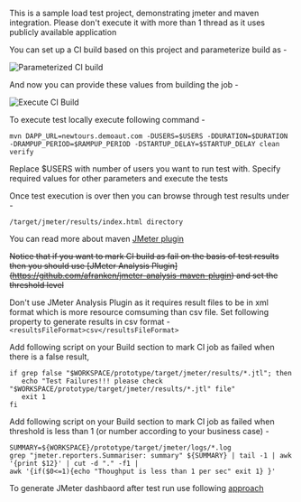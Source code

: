 This is a sample load test project, demonstrating jmeter and maven integration.
Please don't execute it with more than 1 thread as it uses publicly available application

You can set up a CI build based on this project and parameterize build as -

![Parameterized CI build](http://www.awesomescreenshot.com/upload/18268/18496/ca7668b5-b02b-4574-6602-3154ae947aec.png)

And now you can provide these values from building the job - 

![Execute CI Build](http://www.awesomescreenshot.com/upload/18268/18496/97c57696-fc89-479e-6f47-d518fce80b49.png)


To execute test locally execute following command - 

```
mvn DAPP_URL=newtours.demoaut.com -DUSERS=$USERS -DDURATION=$DURATION -DRAMPUP_PERIOD=$RAMPUP_PERIOD -DSTARTUP_DELAY=$STARTUP_DELAY clean verify
```
    
Replace $USERS with number of users you want to run test with. Specify required values for other parameters and execute the tests

Once test execution is over then you can browse through test results under - 

```
/target/jmeter/results/index.html directory
 ```
You can read more about maven [JMeter plugin](https://github.com/jmeter-maven-plugin/jmeter-maven-plugin)

~~Notice that if you want to mark CI build as fail on the basis of test results then you should use [JMeter Analysis Plugin] (https://github.com/afranken/jmeter-analysis-maven-plugin) and set the threshold level~~

Don't use JMeter Analysis Plugin as it requires result files to be in xml format which is more resource comsuming than csv file. Set following property to generate results in csv format - ```<resultsFileFormat>csv</resultsFileFormat>```

Add following script on your Build section to mark CI job as failed when there is a false result, 

```
if grep false "$WORKSPACE/prototype/target/jmeter/results/*.jtl"; then
   echo "Test Failures!!! please check "$WORKSPACE/prototype/target/jmeter/results/*.jtl" file"
   exit 1
fi
```

Add following script on your Build section to mark CI job as failed when threshold is less than 1 (or number according to your business case) -

```
SUMMARY=${WORKSPACE}/prototype/target/jmeter/logs/*.log
grep "jmeter.reporters.Summariser: summary" ${SUMMARY} | tail -1 | awk '{print $12}' | cut -d "." -f1 |
awk '{if($0<=1){echo "Thoughput is less than 1 per sec" exit 1} }'
```
To generate JMeter dashbaord after test run use following [approach](https://www.youtube.com/watch?v=s7A0UxxD5zo) 
